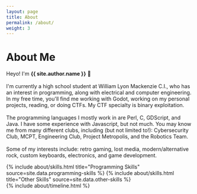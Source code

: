 ```yaml
---
layout: page
title: About
permalink: /about/
weight: 3
---
```


# **About Me**

Heyo! I'm **{{ site.author.name }}** :wave:<br><br>
I'm currently a high school student at William Lyon Mackenzie C.I., who has an interest in programming, along with electrical and computer engineering. In my free time, you'll find me working with Godot, working on my personal projects, reading, or doing CTFs. My CTF specialty is binary exploitation.<br><br>
The programming languages I mostly work in are Perl, C, GDScript, and Java. I have some experience with Javascript, but not much. You may know me from many different clubs, including (but not limited to!): Cybersecurity Club, MCPT, Engineering Club, Project Metropolis, and the Robotics Team.<br><br>
Some of my interests include: retro gaming, lost media, modern/alternative rock, custom keyboards, electronics, and game development. 

<div class="row">
{% include about/skills.html title="Programming Skills" source=site.data.programming-skills %}
{% include about/skills.html title="Other Skills" source=site.data.other-skills %}
</div>

<div class="row">
{% include about/timeline.html %}
</div>